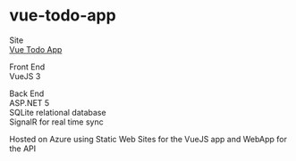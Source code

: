 # vue-todo-app

Site  
[Vue Todo App](https://purple-mud-0fe5b3e03.azurestaticapps.net/)  
  
Front End  
VueJS 3  
  
Back End  
ASP.NET 5  
SQLite relational database  
SignalR for real time sync  
  
Hosted on Azure using Static Web Sites for the VueJS app and WebApp for the API

